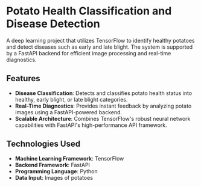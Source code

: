 # Potato Health Classification and Disease Detection

A deep learning project that utilizes TensorFlow to identify healthy potatoes and detect diseases such as early and late blight. The system is supported by a FastAPI backend for efficient image processing and real-time diagnostics.

## Features

- **Disease Classification**: Detects and classifies potato health status into healthy, early blight, or late blight categories.  
- **Real-Time Diagnostics**: Provides instant feedback by analyzing potato images using a FastAPI-powered backend.  
- **Scalable Architecture**: Combines TensorFlow's robust neural network capabilities with FastAPI's high-performance API framework.

## Technologies Used

- **Machine Learning Framework**: TensorFlow  
- **Backend Framework**: FastAPI  
- **Programming Language**: Python  
- **Data Input**: Images of potatoes  


